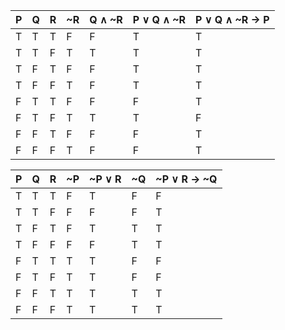 | P   | Q   | R   | ~R  | Q ∧ ~R | P ∨ Q ∧ ~R | P ∨ Q ∧ ~R → P |
| --- | --- | --- | --- | ------ | ---------- | -------------- |
| T   | T   | T   | F   | F      | T          | T              |
| T   | T   | F   | T   | T      | T          | T              |
| T   | F   | T   | F   | F      | T          | T              |
| T   | F   | F   | T   | F      | T          | T              |
| F   | T   | T   | F   | F      | F          | T              |
| F   | T   | F   | T   | T      | T          | F              |
| F   | F   | T   | F   | F      | F          | T              |
| F   | F   | F   | T   | F      | F          | T              |

| P   | Q   | R   | ~P  | ~P ∨ R | ~Q  | ~P ∨ R → ~Q |
| --- | --- | --- | --- | ------ | --- | ----------- |
| T   | T   | T   | F   | T      | F   | F           |
| T   | T   | F   | F   | F      | F   | T           |
| T   | F   | T   | F   | T      | T   | T           |
| T   | F   | F   | F   | F      | T   | T           |
| F   | T   | T   | T   | T      | F   | F           |
| F   | T   | F   | T   | T      | F   | F           |
| F   | F   | T   | T   | T      | T   | T           |
| F   | F   | F   | T   | T      | T   | T           |
